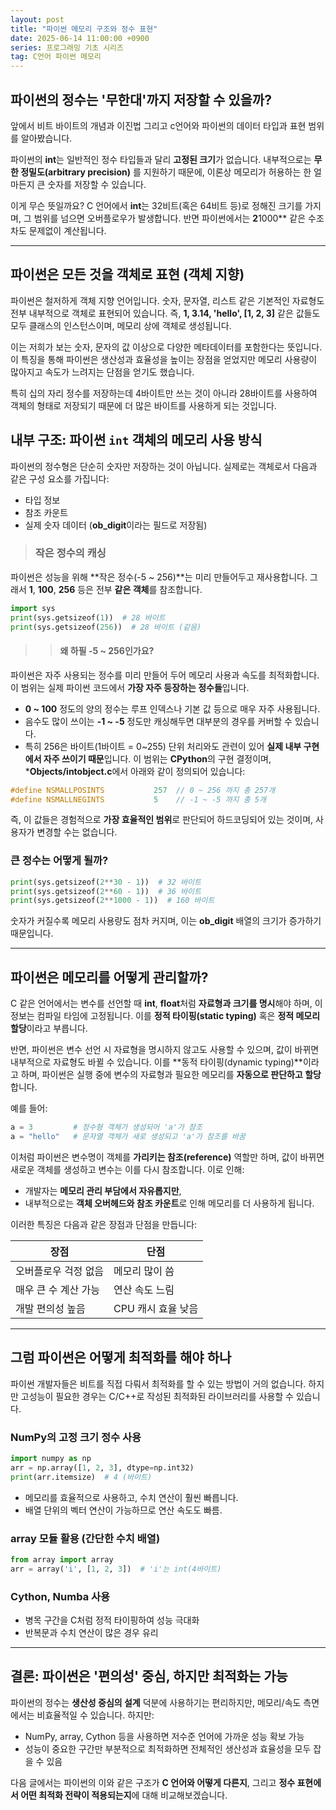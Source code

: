 ```yaml
---
layout: post
title: "파이썬 메모리 구조와 정수 표현"
date: 2025-06-14 11:00:00 +0900
series: 프로그래밍 기초 시리즈
tag: C언어 파이썬 메모리
---
```


## 파이썬의 정수는 '무한대'까지 저장할 수 있을까?

앞에서 비트 바이트의 개념과 이진법 그리고 c언어와 파이썬의 데이터 타입과 표현 범위를 알아봤습니다. 

파이썬의 **int**는 일반적인 정수 타입들과 달리 **고정된 크기**가 없습니다. 내부적으로는 **무한 정밀도(arbitrary precision)** 를 지원하기 때문에, 이론상 메모리가 허용하는 한 얼마든지 큰 숫자를 저장할 수 있습니다.

이게 무슨 뜻일까요? C 언어에서 **int**는 32비트(혹은 64비트 등)로 정해진 크기를 가지며, 그 범위를 넘으면 오버플로우가 발생합니다. 반면 파이썬에서는 **2**1000** 같은 수조차도 문제없이 계산됩니다.

---

## 파이썬은 모든 것을 객체로 표현 (객체 지향)
파이썬은 철저하게 객체 지향 언어입니다. 숫자, 문자열, 리스트 같은 기본적인 자료형도 전부 내부적으로 객체로 표현되어 있습니다. 즉, **1, 3.14, 'hello', [1, 2, 3]** 같은 값들도 모두 클래스의 인스턴스이며, 메모리 상에 객체로 생성됩니다.

이는 저희가 보는 숫자, 문자의 값 이상으로 다양한 메타데이터를 포함한다는 뜻입니다.
이 특징을 통해 파이썬은 생산성과 효율성을 높이는 장점을 얻었지만 메모리 사용량이 많아지고 속도가 느려지는 단점을 얻기도 했습니다.

특히 십의 자리 정수를 저장하는데 4바이트만 쓰는 것이 아니라 28바이트를 사용하여 객체의 형태로 저장되기 때문에 더 많은 바이트를 사용하게 되는 것입니다.


## 내부 구조: 파이썬 `int` 객체의 메모리 사용 방식

파이썬의 정수형은 단순히 숫자만 저장하는 것이 아닙니다. 실제로는 객체로서 다음과 같은 구성 요소를 가집니다:

* 타입 정보
* 참조 카운트
* 실제 숫자 데이터 (**ob_digit**이라는 필드로 저장됨)

>### 작은 정수의 캐싱
파이썬은 성능을 위해 **작은 정수(-5 ~ 256)**는 미리 만들어두고 재사용합니다. 그래서 **1**, **100**, **256** 등은 전부 **같은 객체**를 참조합니다.
```python
import sys
print(sys.getsizeof(1))  # 28 바이트
print(sys.getsizeof(256))  # 28 바이트 (같음)
```
>> #### 왜 하필 **-5 ~ 256**인가요?
파이썬은 자주 사용되는 정수를 미리 만들어 두어 메모리 사용과 속도를 최적화합니다. 이 범위는 실제 파이썬 코드에서 **가장 자주 등장하는 정수들**입니다.
* **0 ~ 100** 정도의 양의 정수는 루프 인덱스나 기본 값 등으로 매우 자주 사용됩니다.
* 음수도 많이 쓰이는 **-1 ~ -5** 정도만 캐싱해두면 대부분의 경우를 커버할 수 있습니다.
* 특히 256은 바이트(1바이트 = 0~255) 단위 처리와도 관련이 있어 **실제 내부 구현에서 자주 쓰이기 때문**입니다.
이 범위는 **CPython**의 구현 결정이며, ***Objects/intobject.c**에서 아래와 같이 정의되어 있습니다:
```c
#define NSMALLPOSINTS           257  // 0 ~ 256 까지 총 257개
#define NSMALLNEGINTS           5    // -1 ~ -5 까지 총 5개
```
즉, 이 값들은 경험적으로 **가장 효율적인 범위**로 판단되어 하드코딩되어 있는 것이며, 사용자가 변경할 수는 없습니다.

### 큰 정수는 어떻게 될까?

```python
print(sys.getsizeof(2**30 - 1))  # 32 바이트
print(sys.getsizeof(2**60 - 1))  # 36 바이트
print(sys.getsizeof(2**1000 - 1))  # 160 바이트
```

숫자가 커질수록 메모리 사용량도 점차 커지며, 이는 **ob_digit** 배열의 크기가 증가하기 때문입니다.

---

## 파이썬은 메모리를 어떻게 관리할까?

C 같은 언어에서는 변수를 선언할 때 **int**, **float**처럼 **자료형과 크기를 명시**해야 하며, 이 정보는 컴파일 타임에 고정됩니다. 이를 **정적 타이핑(static typing)** 혹은 **정적 메모리 할당**이라고 부릅니다.

반면, 파이썬은 변수 선언 시 자료형을 명시하지 않고도 사용할 수 있으며, 값이 바뀌면 내부적으로 자료형도 바뀔 수 있습니다. 이를 **동적 타이핑(dynamic typing)**이라고 하며, 파이썬은 실행 중에 변수의 자료형과 필요한 메모리를 **자동으로 판단하고 할당**합니다.

예를 들어:

```python
a = 3         # 정수형 객체가 생성되어 'a'가 참조
a = "hello"   # 문자열 객체가 새로 생성되고 'a'가 참조를 바꿈
```

이처럼 파이썬은 변수명이 객체를 **가리키는 참조(reference)** 역할만 하며, 값이 바뀌면 새로운 객체를 생성하고 변수는 이를 다시 참조합니다. 이로 인해:

* 개발자는 **메모리 관리 부담에서 자유롭지만**,
* 내부적으로는 **객체 오버헤드와 참조 카운트**로 인해 메모리를 더 사용하게 됩니다.

이러한 특징은 다음과 같은 장점과 단점을 만듭니다:

| 장점           | 단점           |
| ------------ | ------------ |
| 오버플로우 걱정 없음  | 메모리 많이 씀     |
| 매우 큰 수 계산 가능 | 연산 속도 느림     |
| 개발 편의성 높음    | CPU 캐시 효율 낮음 |

---

## 그럼 파이썬은 어떻게 최적화를 해야 하나

파이썬 개발자들은 비트를 직접 다뤄서 최적화를 할 수 있는 방법이 거의 없습니다. 하지만 고성능이 필요한 경우는 C/C++로 작성된 최적화된 라이브러리를 사용할 수 있습니다.

### NumPy의 고정 크기 정수 사용

```python
import numpy as np
arr = np.array([1, 2, 3], dtype=np.int32)
print(arr.itemsize)  # 4 (바이트)
```

* 메모리를 효율적으로 사용하고, 수치 연산이 훨씬 빠릅니다.
* 배열 단위의 벡터 연산이 가능하므로 연산 속도도 빠름.

### **array** 모듈 활용 (간단한 수치 배열)

```python
from array import array
arr = array('i', [1, 2, 3])  # 'i'는 int(4바이트)
```

### Cython, Numba 사용

* 병목 구간을 C처럼 정적 타이핑하여 성능 극대화
* 반복문과 수치 연산이 많은 경우 유리

---

## 결론: 파이썬은 '편의성' 중심, 하지만 최적화는 가능

파이썬의 정수는 **생산성 중심의 설계** 덕분에 사용하기는 편리하지만, 메모리/속도 측면에서는 비효율적일 수 있습니다. 하지만:

* NumPy, array, Cython 등을 사용하면 저수준 언어에 가까운 성능 확보 가능
* 성능이 중요한 구간만 부분적으로 최적화하면 전체적인 생산성과 효율성을 모두 잡을 수 있음

다음 글에서는 파이썬의 이와 같은 구조가 **C 언어와 어떻게 다른지**, 그리고 **정수 표현에서 어떤 최적화 전략이 적용되는지**에 대해 비교해보겠습니다.
